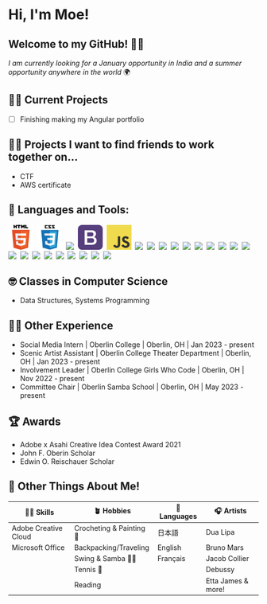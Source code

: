 # Hi, I'm Moe!

## Welcome to my GitHub! 👋🏻

*I am currently looking for a January opportunity in India and a summer opportunity anywhere in the world* 🌍

## 💪🏻  Current Projects

- [ ] Finishing making my Angular portfolio

## 👯‍♀️  Projects I want to find friends to work together on...
- CTF
- AWS certificate

## 💬 Languages and Tools:
<div>
  <img width=50px src="https://raw.githubusercontent.com/github/explore/80688e429a7d4ef2fca1e82350fe8e3517d3494d/topics/html/html.png">&nbsp;
  <img width=50px src="https://raw.githubusercontent.com/github/explore/80688e429a7d4ef2fca1e82350fe8e3517d3494d/topics/css/css.png">&nbsp;
  <img width=50px src="https://sass-lang.com/assets/img/styleguide/seal-color.png">&nbsp;
  <img width=50px src="https://raw.githubusercontent.com/github/explore/80688e429a7d4ef2fca1e82350fe8e3517d3494d/topics/bootstrap/bootstrap.png">&nbsp;
  <img width=50px src="https://raw.githubusercontent.com/github/explore/80688e429a7d4ef2fca1e82350fe8e3517d3494d/topics/javascript/javascript.png">&nbsp;
  <img width=50px src="https://upload.wikimedia.org/wikipedia/commons/thumb/4/4c/Typescript_logo_2020.svg/2048px-Typescript_logo_2020.svg.png">&nbsp;
  <img width=50px src="https://upload.wikimedia.org/wikipedia/commons/thumb/c/c3/Python-logo-notext.svg/230px-Python-logo-notext.svg.png">&nbsp;
  <img width=50px src="https://brandslogos.com/wp-content/uploads/images/large/java-logo-1.png">&nbsp;
  <img width=50px src="https://rust-lang.org/logos/rust-logo-512x512.png">&nbsp;
  <img width=50px src="https://cdn1.iconfinder.com/data/icons/miscellaneous-4/32/ruby-512.png">&nbsp;
  <img width=50px src="https://cdn4.iconfinder.com/data/icons/logos-and-brands/512/21_Angular_logo_logos-1024.png">&nbsp;
  <img width=50px src="https://cdn4.iconfinder.com/data/icons/logos-3/600/React.js_logo-1024.png">&nbsp;
  <img width=50px src="https://cdn4.iconfinder.com/data/icons/logos-and-brands/512/97_Docker_logo_logos-512.png">&nbsp;
  <img width=50px src="https://seeklogo.com/images/S/selenium-logo-A1B53CEFB0-seeklogo.com.png">&nbsp;
  <img width=50px src="https://cdn3.iconfinder.com/data/icons/popular-services-brands-vol-2/512/ruby-on-rails-128.png">&nbsp;
  <img width=50px src="https://seeklogo.com/images/N/nodejs-logo-FBE122E377-seeklogo.com.png">&nbsp;
  <img width=50px src="https://cdn4.iconfinder.com/data/icons/logo-brand/512/linux_operating_system_logo-512.png">&nbsp;
  <img width=50px src="https://upload.wikimedia.org/wikipedia/commons/thumb/4/4b/Bash_Logo_Colored.svg/2048px-Bash_Logo_Colored.svg.png">&nbsp;
  <img width=50px src="https://www.svgrepo.com/show/373845/mongo.svg">&nbsp;
  <img width=50px src="https://cdn.icon-icons.com/icons2/2699/PNG/512/firebase_logo_icon_171157.png">&nbsp;
  <img width=50px src="https://upload.wikimedia.org/wikipedia/commons/thumb/1/1b/R_logo.svg/2560px-R_logo.svg.png">&nbsp;
  <img width=50px src="https://img-blog.csdnimg.cn/7bf00ffb90dc403b84b0e31a4a2ca055.jpeg">&nbsp;
  <img width=50px src="https://cdn.worldvectorlogo.com/logos/postman.svg">&nbsp;
  <img width=50px src="https://avatars.githubusercontent.com/u/28732122?s=280&v=4">&nbsp;
</div>

## 🤓  Classes in Computer Science
- Data Structures, Systems Programming

## 🤘🏻  Other Experience
- Social Media Intern | Oberlin College | Oberlin, OH | Jan 2023 - present
- Scenic Artist Assistant | Oberlin College Theater Department | Oberlin, OH | Jan 2023 - present 
- Involvement Leader | Oberlin College Girls Who Code | Oberlin, OH | Nov 2022 - present
- Committee Chair | Oberlin Samba School | Oberlin, OH | May 2023 - present

## 🏆  Awards 
- Adobe x Asahi Creative Idea Contest Award 2021
- John F. Oberin Scholar
- Edwin O. Reischauer Scholar

## 🌈  Other Things About Me! 

| 🕺🏻 Skills | 🪴 Hobbies | 👅 Languages | 🎧 Artists |
| ---------- | ------------ | ------------ | --------- |
| Adobe Creative Cloud | Crocheting & Painting 🎨 | 日本語 | Dua Lipa |
| Microsoft Office | Backpacking/Traveling  | English | Bruno Mars |
| | Swing & Samba 💃🏻 | Français | Jacob Collier |
| | Tennis 🎾 | | Debussy |
| | Reading | | Etta James & more! |
